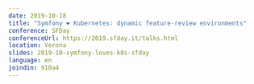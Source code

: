 ```yaml
---
date: 2019-10-18
title: "Symfony ❤︎ Kubernetes: dynamic feature-review environments"
conference: SFDay
conferenceUrl: https://2019.sfday.it/talks.html
location: Verona
slides: 2019-10-symfony-loves-k8s-sfday
language: en
joindin: 910a4
---
```

